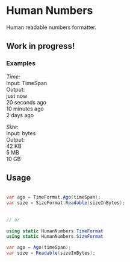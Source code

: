 # Human Numbers

Human readable numbers formatter.

## Work in progress!  

### Examples

*Time:*  
Input: TimeSpan  
Output:  
just now  
20 seconds ago  
10 minutes ago  
2 days ago


*Size:*  
Input: bytes  
Output:  
42 KB  
5 MB  
10 GB    


## Usage  

```cs
  
var ago = TimeFormat.Ago(timeSpan);  
var size = SizeFormat.Readable(sizeInBytes);  
  
  
// or    
  
using static HumanNumbers.TimeFormat  
using static HumanNumbers.SizeFormat  

var ago = Ago(timeSpan);  
var size = Readable(sizeInBytes);  

```